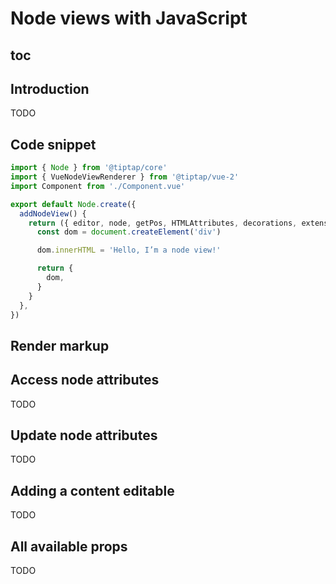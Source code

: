 # Node views with JavaScript

## toc

## Introduction
TODO

## Code snippet
```js
import { Node } from '@tiptap/core'
import { VueNodeViewRenderer } from '@tiptap/vue-2'
import Component from './Component.vue'

export default Node.create({
  addNodeView() {
    return ({ editor, node, getPos, HTMLAttributes, decorations, extension }) => {
      const dom = document.createElement('div')

      dom.innerHTML = 'Hello, I’m a node view!'

      return {
        dom,
      }
    }
  },
})
```

## Render markup
<demo name="Guide/NodeViews/JavaScript" />

## Access node attributes
TODO

## Update node attributes
TODO

## Adding a content editable
TODO

## All available props
TODO
